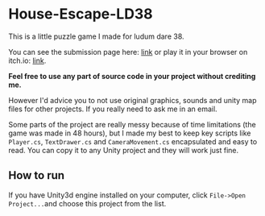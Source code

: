# House-Escape-LD38
This is a little puzzle game I made for ludum dare 38.

You can see the submission page here: 
[link](https://ldjam.com/events/ludum-dare/38/house-escape)
or play it in your browser on itch.io: 
[link](https://piotrek.itch.io/house-escape).

**Feel free to use any part of source code in your project without crediting me.**

However I'd advice you to not use original graphics, sounds and unity map files for other projects. 
If you really need to ask me in an email.

Some parts of the project are really messy because of time limitations (the game was made in 48 hours), 
but I made my best to keep key scripts like `Player.cs`, `TextDrawer.cs` and `CameraMovement.cs` encapsulated and easy to read.
You can copy it to any Unity project and they will work just fine.
## How to run
If you have Unity3d engine installed on your computer, click `File->Open Project...`and choose this project from the list.
